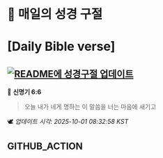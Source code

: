 # 🙏 매일의 성경 구절
# [Daily Bible verse]
## [![README에 성경구절 업데이트](https://github.com/DONGSUKA/first_test/actions/workflows/update-readme-bible.yml/badge.svg)](https://github.com/DONGSUKA/first_test/actions/workflows/update-readme-bible.yml)
<!-- START_BIBLE_VERSE -->
📖 **신명기 6:6**
> 오늘 내가 네게 명하는 이 말씀을 너는 마음에 새기고

🕊️ _업데이트 시각: 2025-10-01 08:32:58 KST_
  <!-- END_BIBLE_VERSE -->
## GITHUB_ACTION

